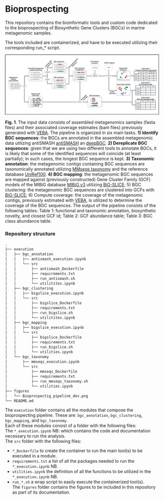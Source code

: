# Bioprospecting

This repository contains the bioinformatic tools and custom code dedicated to the bioprospecting of Biosynthetic Gene Clusters (BGCs) in marine metagenomic samples.

The tools included are containerized, and have to be executed utilizing their corresponding run_* script. 

<a name="figure1">
</a>

![Figure 1](./figures/Bioprospectig_pipeline_dev.png)

**Fig. 1**. 
The input data consists of assembled metagenomics samples (fasta files) and their associated coverage estimates (bam files) previously generated with [VEBA](https://github.com/jolespin/veba). The pipeline is organized in six main tasks. **1) Identify BGC sequences**: the BGCs are annotated in the assembled metagenomic data utilizing antiSMASH [antiSMASH](https://github.com/antismash/antismash) an [deepBGC](https://github.com/Merck/deepbgc). **2) Dereplicate BGC sequences**: given that we are using two different tools to annotate BGCs, it is likely that some of the identified sequences will coincide (at least partially); in such cases, the longest BGC sequence is kept. **3) Taxonomic annotation**: the metagenomic contigs containing BGC sequences are taxonomically annotated utilizing [MMseqs taxonomy](https://github.com/soedinglab/MMseqs2#taxonomy) and the reference database [UniRef100](https://www.uniprot.org/help/uniref). **4) BGC mapping**: the metagenomic BGC sequences are mapped against (previously constructed) Gene Cluster Family (GCF) models of the MIBiG database [MIBiG v3](https://mibig.secondarymetabolites.org/) utilizing [BiG-SLICE](https://github.com/pereiramemo/bigslice); 5) BGC clustering: the metagenomic BGC sequences are clustered into GCFs with [BiG-SLICE](https://github.com/pereiramemo/bigslice); 6) Compute coverage: the coverage of the metagenomic contigs, previously estimated with [VEBA](https://github.com/jolespin/veba), is utilized to determine the coverage of the BGC sequences. 
The output of the pipeline consists of the following tables: Table 1: functional and taxonomic annotation, biosynthetic novelty, and closest GCF id; Table 2: GCF abundance table; Table 3: BGC class abundance table.

### Repository structure
```
.
├── execution
│   ├── bgc_annotation
│   │   ├── antismash_execution.ipynb
│   │   └── src
│   │       ├── antismash_Dockerfile
│   │       ├── requirements.txt
│   │       ├── run_antismash.sh
│   │       └── utilitites.ipynb
│   ├── bgc_clustering
│   │   ├── bigslice_execution.ipynb
│   │   └── src
│   │       ├── bigslice_Dockerfile
│   │       ├── requirements.txt
│   │       ├── run_bigslice.sh
│   │       └── utilitites.ipynb
│   ├── bgc_mapping
│   │   ├── bigslice_execution.ipynb
│   │   └── src
│   │       ├── bigslice_Dockerfile
│   │       ├── requirements.txt
│   │       ├── run_bigslice.sh
│   │       └── utilities.ipynb
│   └── bgc_taxonomy
│       ├── mmseqs_execution.ipynb
│       └── src
│           ├── mmseqs_Dockerfile
│           ├── requirements.txt
│           ├── run_mmseqs_taxonomy.sh
│           └── utilities.ipynb
├── figures
│   └── Bioprospectig_pipeline_dev.png
└── README.md
```

The `execution` folder contains all the modules that compose the bioprospecting pipeline. These are: `bgc_annotation`, `bgc_clustering`,  `bgc_mapping`, and `bgc_taxonomy`.  
Each of these modules consist of a folder with the following files:  
The `*_execution.ipynb` NB: which contains the code and documentation necessary to run the analysis.  
The `src` folder with the following files:  
 - `*_Dockerfile` to create the container to run the main tool(s) to be executed in a module.  
 - `requirements.txt` a list of all the packages needed to run the `*_execution.ipynb` NB.  
 - `utilities.ipynb` the definition of all the functions to be utilized in the `*_execution.ipynb` NB.  
 -  `run_*.sh` a wrap script to easily execute the containerized tool(s).  
The `figures` folder contains the figures to be included in this repository as part of its documentation.



